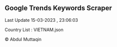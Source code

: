 

## Google Trends Keywords Scraper 
 
Last Update 15-03-2023 , 23:06:03

Country List :
VIETNAM.json



© Abdul Muttaqin 

